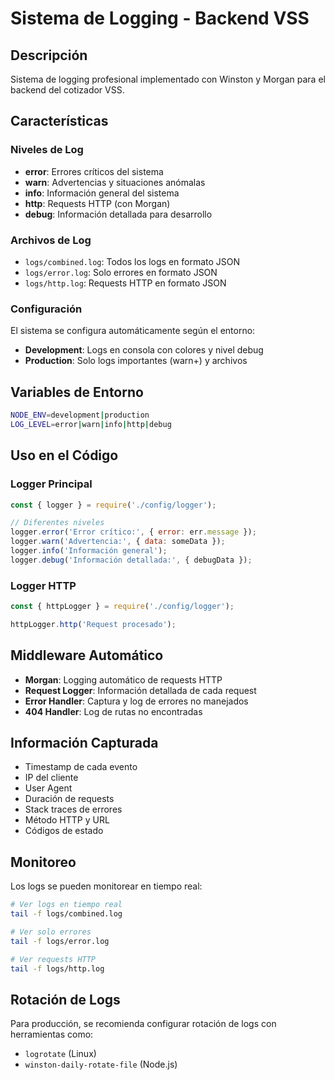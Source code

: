 # Sistema de Logging - Backend VSS

## Descripción
Sistema de logging profesional implementado con Winston y Morgan para el backend del cotizador VSS.

## Características

### Niveles de Log
- **error**: Errores críticos del sistema
- **warn**: Advertencias y situaciones anómalas
- **info**: Información general del sistema
- **http**: Requests HTTP (con Morgan)
- **debug**: Información detallada para desarrollo

### Archivos de Log
- `logs/combined.log`: Todos los logs en formato JSON
- `logs/error.log`: Solo errores en formato JSON
- `logs/http.log`: Requests HTTP en formato JSON

### Configuración
El sistema se configura automáticamente según el entorno:
- **Development**: Logs en consola con colores y nivel debug
- **Production**: Solo logs importantes (warn+) y archivos

## Variables de Entorno
```bash
NODE_ENV=development|production
LOG_LEVEL=error|warn|info|http|debug
```

## Uso en el Código

### Logger Principal
```javascript
const { logger } = require('./config/logger');

// Diferentes niveles
logger.error('Error crítico:', { error: err.message });
logger.warn('Advertencia:', { data: someData });
logger.info('Información general');
logger.debug('Información detallada:', { debugData });
```

### Logger HTTP
```javascript
const { httpLogger } = require('./config/logger');

httpLogger.http('Request procesado');
```

## Middleware Automático
- **Morgan**: Logging automático de requests HTTP
- **Request Logger**: Información detallada de cada request
- **Error Handler**: Captura y log de errores no manejados
- **404 Handler**: Log de rutas no encontradas

## Información Capturada
- Timestamp de cada evento
- IP del cliente
- User Agent
- Duración de requests
- Stack traces de errores
- Método HTTP y URL
- Códigos de estado

## Monitoreo
Los logs se pueden monitorear en tiempo real:
```bash
# Ver logs en tiempo real
tail -f logs/combined.log

# Ver solo errores
tail -f logs/error.log

# Ver requests HTTP
tail -f logs/http.log
```

## Rotación de Logs
Para producción, se recomienda configurar rotación de logs con herramientas como:
- `logrotate` (Linux)
- `winston-daily-rotate-file` (Node.js)
